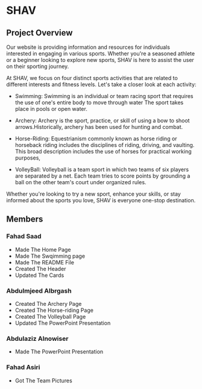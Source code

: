 # SHAV

## Project Overview 
Our website is providing information and resources for individuals interested in engaging in various sports. Whether you're a seasoned athlete or a beginner looking to explore new sports, SHAV is here to assist the user on their sporting journey.

At SHAV, we focus on four distinct sports activities that are related to different interests and fitness levels. Let's take a closer look at each activity:

- Swimming: Swimming is an individual or team racing sport that requires the use of one's entire body to move through water The sport takes place in pools or open water.

- Archery: Archery is the sport, practice, or skill of using a bow to shoot arrows.Historically, archery has been used for hunting and combat.

- Horse-Riding: Equestrianism commonly known as horse riding or horseback riding includes the disciplines of riding, driving, and vaulting. This broad description includes the use of horses for practical working purposes,

- VolleyBall: Volleyball is a team sport in which two teams of six players are separated by a net. Each team tries to score points by grounding a ball on the other team's court under organized rules.
  
Whether you're looking to try a new sport, enhance your skills, or stay informed about the sports you love, SHAV is everyone one-stop destination. 


## Members 

### Fahad Saad 
- Made The Home Page
- Made The Swqimming page
- Made The README File
- Created The Header
- Updated The Cards
### Abdulmjeed Albrgash
- Created The Archery Page
- Created The Horse-riding Page
- Created The Volleyball Page
- Updated The PowerPoint Presentation
### Abdulaziz Alnowiser
- Made The PowerPoint Presentation
### Fahad Asiri
- Got The Team Pictures
